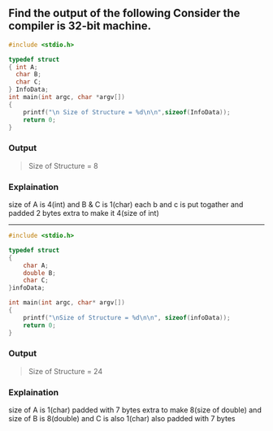 ## Find the output of the following Consider the compiler is 32-bit machine.
```C
#include <stdio.h>

typedef struct
{ int A;
  char B;
  char C;
} InfoData;
int main(int argc, char *argv[])
{
	printf("\n Size of Structure = %d\n\n",sizeof(InfoData));
	return 0;
}
```
### Output
> Size of Structure = 8
### Explaination
size of A is 4(int) and  B & C is 1(char) each b and c is put togather and padded 2 bytes extra to make it 4(size of int)
____________________________________________________________________________________________________________________________________________________

```C
#include <stdio.h>

typedef struct
{
    char A;
    double B;
    char C;
}infoData;

int main(int argc, char* argv[])
{
    printf("\nSize of Structure = %d\n\n", sizeof(infoData));
    return 0;
}

```
### Output
> Size of Structure = 24

### Explaination
size of A is 1(char) padded with 7 bytes extra to make 8(size of double) and size of B is 8(double) and C is also 1(char) also padded with 7 bytes

